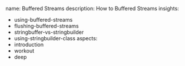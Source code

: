 name: Buffered Streams
description: How to Buffered Streams
insights:
  - using-buffered-streams
  - flushing-buffered-streams
  - stringbuffer-vs-stringbuilder
  - using-stringbuilder-class
aspects:
  - introduction
  - workout
  - deep
 
